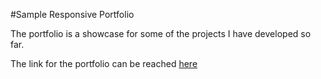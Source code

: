 #Sample Responsive Portfolio

The portfolio is a showcase for some of the projects I have developed so far.

The link for the portfolio can be reached [here](http://asifchoudhury.github.io/)
